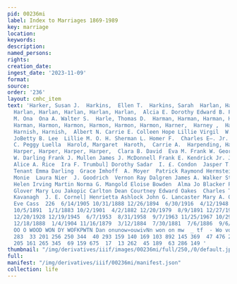 ```yaml
---
pid: 00236mi
label: Index to Marriages 1869-1989
key: marriage
location: 
keywords: 
description: 
named_persons: 
rights: 
creation_date: 
ingest_date: '2023-11-09'
format: 
source: 
order: '236'
layout: cmhc_item
text: 'Harker, Susan J.  Harkins,  Ellen T.  Harkins, Sarah  Harlan, Harlan,  Harlan,
  Harlan, Harlan, Harlan, Harlan, Harlan,  Alcia E. Dorothy Edward B. Frances J. John
  M. Ona  Ona A. Walter S.  Harle, Thomas D.  Harman, Harman, Harman, Harman, Harman,
  Harman, Harmon, Harmon, Harmon, Harmon, Harmon, Harner,  Harney ,  Harnish, Harnish,
  Harnish, Harnish,  Albert N. Carrie E. Colleen Hope Lillie Virgil  W. J. Blanche
  JoBetty B. Lee  Lillie M. O. H. Sherman L. Homer F.  Charles E—. Jr.  Chris C. Chris
  C. Peggy Luella  Harold, Margaret  Haroth,  Carrie A.  Harpending, Hal  Harper,
  Harper, Harper, Harper, Harper,  Clara B. David  Eva M. Frank W. George R.  Frank
  W. Darling Frank J. Mullen James J. McDonnell Frank E. Kendrick Jr. Joseph F. Ponikvar
  Alice A. Rice  Ira F. Trumbul] Dorothy Sadar  I. £. Condon  Jasper T. Taylor Catherine
  Tenant Emma Darling  Grace Imhoff  A. Moyer  Patrick Raymond Hermstein Albert Amerman  Retta
  Monie  Laura Nier  J. Goodrich  Vernon Ray Dalgren James A. Walker Stephen B. Dorrell]
  Helen Irving Martin Norma G. Mangold Eloise Bowden  Alma Jo Blacker Patricia Darrel]
  Glover Mary Lou Jakopic Carlton Dean Courtney Edward Oakes  Charles T. Lord Louise
  Kavanagh  J. E. Cornel] Henrietta Ashlock John G. Lancaster Mary A. 0''Reagen Pamela
  Eve Cass  226  6/14/1905 10/31/1888 12/26/1894  6/30/1916  4/12/1948 10/22/1885  8/27/1885  6/7/1937  7/5/1889  1/7/1905
  10/5/1891  1/1/1883 10/2/1901  4/2/1882 12/20/1979  8/9/1891 12/27/1937  1/3/1880  9/5/1910  9/1/1962  7/31/1883  3/19/1893
  12/20/1928 12/19/1945  6/7/1953  8/31/1958  9/7/1963 11/25/1967 10/29/1977 10/7/1888
  12/18/1888  1/4/1904 11/16/1879  3/12/1884  7/30/1881  7/6/1886  9/6/1964  - — mF
  OO O WOOD WON DY WOFKPWTN Dan onunow»ouwivNn won on mw  _ tf  - Wo vo ro N DD WD  306  16
  283  33 201 256 250 344  40 293 159 140 169 103 892 145 369  47 476 249 160 222
  205 161 265 345  69 159 675  17  13 262  45 189  63 286 149 '
thumbnail: "/img/derivatives/iiif/images/00236mi/full/250,/0/default.jpg"
full: 
manifest: "/img/derivatives/iiif/00236mi/manifest.json"
collection: life
---
```

